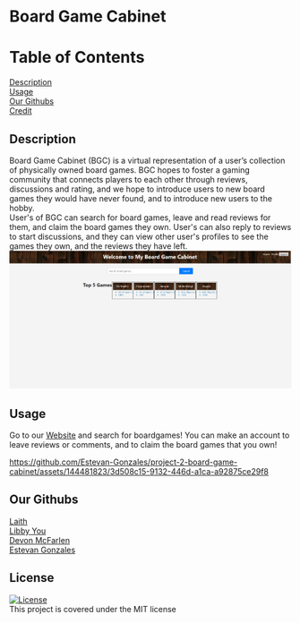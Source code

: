 # Board Game Cabinet

# Table of Contents

[Description](#description) <br>
[Usage](#usage) <br>
[Our Githubs](#githubs) <br>
[Credit](#credit) <br>
  
## Description <a name="description"></a>
  
Board Game Cabinet (BGC) is a virtual representation of a user’s collection of physically owned board games. BGC hopes to foster a gaming community that connects players to each other through reviews, discussions and rating, and we hope to introduce users to new board games they would have never found, and to introduce new users to the hobby.<br>
User's of BGC can search for board games, leave and read reviews for them, and claim the board games they own. User's can also reply to reviews to start discussions, and they can view other user's profiles to see the games they own, and the reviews they have left.
![Website Screenshot](./public/images/Screenshot%202023-11-09%20131138.png)

  
## Usage <a name="usage"></a>

Go to our [Website](https://board-game-cabinet-project-2-a7bf951a2669.herokuapp.com) and search for boardgames! You can make an account to leave reviews or comments, and to claim the board games that you own!



https://github.com/Estevan-Gonzales/project-2-board-game-cabinet/assets/144481823/3d508c15-9132-446d-a1ca-a92875ce29f8


## Our Githubs <a name="githubs"></a>

[Laith](https://github.com/vincula1) <br>
[Libby You](https://github.com/libbyou)<br>
[Devon McFarlen](https://github.com/DevonMcFarlen) <br>
[Estevan Gonzales](https://github.com/Estevan-Gonzales)<br>

## License
[![License](https://img.shields.io/badge/License-MIT-yellow.svg)](https://opensource.org/licenses/MIT) <br> This project is covered under the MIT license
